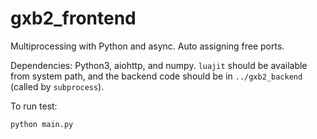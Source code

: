 # gxb2_frontend

Multiprocessing with Python and async.
Auto assigning free ports.

Dependencies: Python3, aiohttp, and numpy. `luajit` should be available from system path, and the backend code should be in `../gxb2_backend` (called by `subprocess`).

To run test:
```
python main.py
```
